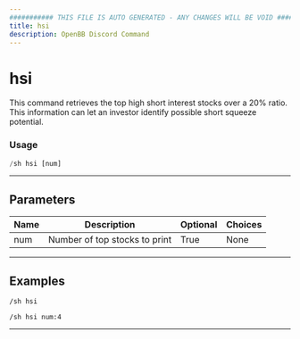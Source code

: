 ```yaml
---
########### THIS FILE IS AUTO GENERATED - ANY CHANGES WILL BE VOID ###########
title: hsi
description: OpenBB Discord Command
---
```


# hsi

This command retrieves the top high short interest stocks over a 20% ratio. This information can let an investor identify possible short squeeze potential.

### Usage

```python wordwrap
/sh hsi [num]
```

---

## Parameters

| Name | Description | Optional | Choices |
| ---- | ----------- | -------- | ------- |
| num | Number of top stocks to print | True | None |


---

## Examples

```
/sh hsi
```
```
/sh hsi num:4
```

---
